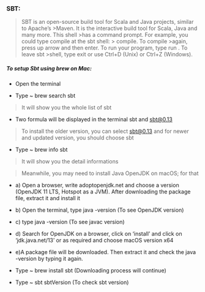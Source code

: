 ### SBT: 

> SBT is an open-source build tool for Scala and Java projects, similar to Apache’s >Maven. It is the interactive build tool for Scala, Java and many more. This shell >has a command prompt. 
> For example, you could type compile at the sbt shell: > compile. To compile >again, press up arrow and then enter. To run your program, type run . To leave sbt >shell, type exit or use Ctrl+D (Unix) or Ctrl+Z (Windows).
 
##### To setup Sbt using brew on Mac: 

- Open the terminal

- Type ~ brew search sbt 
> It will show you the whole list of sbt

- Two formula will be displayed in the terminal sbt and sbt@0.13 
> To install the older version, you can select sbt@0.13 and for newer and updated version, you should choose sbt

- Type ~ brew info sbt 
> It will show you the detail informations

> Meanwhile, you may need to install Java OpenJDK on macOS; for that
- a) Open a browser, write adoptopenjdk.net and choose a version (OpenJDK 11 LTS, Hotspot as a JVM). After downloading the package file, extract it and install it 

- b) Open the terminal, type java -version (To see OpenJDK version)

- c) type java -version (To see javac version)

- d) Search for OpenJDK on a browser, click on ‘install’ and click on ‘jdk.java.net/13’ or as required and choose macOS version x64 

- e)A package file will be downloaded. Then extract it and check the java -version by typing it again. 

- Type ~ brew install sbt (Downloading process will continue)

- Type ~ sbt sbtVersion (To check sbt version)
